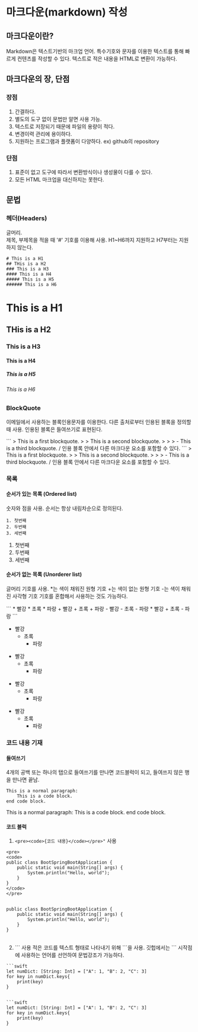 # 마크다운(markdown) 작성

## 마크다운이란?
<p>
Markdown은 텍스트기반의 마크업 언어.
특수기호와 문자를 이용한 텍스트를 통해 빠르게 컨텐츠를 작성할 수 있다.
텍스트로 적은 내용을 HTML로 변환이 가능하다. 
</p>

## 마크다운의 장, 단점

### 장점
1. 간결하다.
2. 별도의 도구 없이 문법만 알면 사용 가능.
3. 텍스트로 저장되기 때문에 파일의 용량이 적다.
4. 변경이력 관리에 용이하다.
5. 지원하는 프로그램과 플랫폼이 다양하다. ex) github의 repository

### 단점
1. 표준이 없고 도구에 따라서 변환방식이나 생성물이 다를 수 있다.
2. 모든 HTML 마크업을 대신하지는 못한다. 

## 문법
### 헤더(Headers)
글머리. <br>
제목, 부제목을 적을 때 '#' 기호를 이용해 사용.
H1~H6까지 지원하고 H7부터는 지원하지 않는다.

```
# This is a H1
## THis is a H2
### This is a H3
#### This is a H4
##### This is a H5
###### This is a H6
```

# This is a H1
## THis is a H2
### This is a H3
#### This is a H4
##### This is a H5
###### This is a H6

### BlockQuote
<p>
이메일에서 사용하는 블록인용문자를 이용한다. 
다른 출처로부터 인용된 블록을 정의할 때 사용. 
인용된 블록은 들여쓰기로 표현된다. 
</p>
```
> This is a first blockquote.
>   > This is a second blockquote.
>   >   > - This is a third blockquote. / 인용 블록 안에서 다른 마크다운 요소를 포함할 수 있다. 
```
> This is a first blockquote.
>   > This is a second blockquote.
>   >   > - This is a third blockquote. / 인용 블록 안에서 다른 마크다운 요소를 포함할 수 있다. 

### 목록
#### 순서가 있는 목록 (Ordered list)
숫자와 점을 사용. 순서는 항상 내림차순으로 정의된다. 
```
1. 첫번째
2. 두번째
3. 세번째
```
1. 첫번째
2. 두번째
3. 세번째

#### 순서가 없는 목록 (Unorderer list)
<p>
글머리 기호를 사용. 
*는 색이 채워진 원형 기호
+는 색이 없는 원형 기호
-는 색이 채워진 사각형 기호
기호를 혼합해서 사용하는 것도 가능하다. 
</p>
```
* 빨강
    * 초록
        * 파랑
+ 빨강
    + 초록
        + 파랑
- 빨강
    - 초록
        - 파랑
* 빨강
    + 초록
        - 파랑
```

* 빨강
    * 초록
        * 파랑
+ 빨강
    + 초록
        + 파랑
- 빨강
    - 초록
        - 파랑
* 빨강
    + 초록
        - 파랑

### 코드 내용 기재
#### 들여쓰기
4개의 공백 또는 하나의 탭으로 들여쓰기를 만나면 코드블럭이 되고, 들여쓰지 않은 행을 만나면 끝남. 
```
This is a normal paragraph: 
    This is a code block.
end code block.
```

This is a normal paragraph: 
    This is a code block.
end code block.

#### 코드 블럭
1. ```<pre><code>{코드 내용}</code></pre>"``` 사용

```
<pre>
<code>
public class BootSpringBootApplication {
    public static void main(String[] args) {
        System.println("Hello, world");
    }
}
</code>
</pre>
```
<pre>
<code>
public class BootSpringBootApplication {
    public static void main(String[] args) {
        System.println("Hello, world");
    }
}
</code>
</pre>

2. \``` 사용
적은 코드를 텍스트 형태로 나타내기 위해 \```을 사용. 
깃헙에서는 ``` 시작점에 사용하는 언어를 선언하여 문법강조가 가능하다. 

```
```swift
let numDict: [String: Int] = ["A": 1, "B": 2, "C": 3]
for key in numDict.keys{ 
    print(key)
}
```
```

```swift
let numDict: [String: Int] = ["A": 1, "B": 2, "C": 3]
for key in numDict.keys{ 
    print(key)
}
```